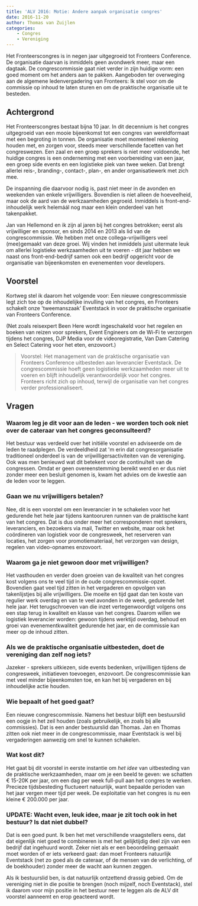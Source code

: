 ```yaml
---
title: 'ALV 2016: Motie: Andere aanpak organisatie congres'
date: 2016-11-20
author: Thomas van Zuijlen
categories:
    - Congres
    - Vereniging
---
```


Het Fronteerscongres is in negen jaar uitgegroeid tot Fronteers Conference. De organisatie daarvan is inmiddels geen avondwerk meer, maar een dagtaak. De congrescommissie gaat niet verder in zijn huidige vorm: een goed moment om het anders aan te pakken. Aangeboden ter overweging aan de algemene ledenvergadering van Fronteers: Ik stel voor om de commissie op inhoud te laten sturen en om de praktische organisatie uit te besteden.

## Achtergrond

Het Fronteerscongres bestaat bijna 10 jaar. In dit decennium is het congres uitgegroeid van een mooie bijeenkomst tot een congres van wereldformaat met een begroting in tonnen. De organisatie moet momenteel rekening houden met, en zorgen voor, steeds meer verschillende facetten van het congreswezen. Een zaal en een groep sprekers is niet meer voldoende, het huidige congres is een onderneming met een voorbereiding van een jaar, een groep side events en een logistieke piek van twee weken. Dat brengt allerlei reis-, branding-, contact-, plan-, en ander organisatiewerk met zich mee.

De inspanning die daarvoor nodig is, past niet meer in de avonden en weekenden van enkele vrijwilligers. Bovendien is niet alleen de hoeveelheid, maar ook de aard van de werkzaamheden gegroeid. Inmiddels is front-end-inhoudelijk werk helemáál nog maar een klein onderdeel van het takenpakket.

Jan van Hellemond en ik zijn al jaren bij het congres betrokken; eerst als vrijwilliger en sponsor, en sinds 2014 en 2013 als lid van de congrescommissie. We hebben met onze collega-vrijwilligers veel (mee)gemaakt van deze groei. Wij vinden het inmiddels juist uitermate leuk om allerlei logistieke werkzaamheden uit te voeren - dit jaar hebben we naast ons front-end-bedrijf samen ook een bedrijf opgericht voor de organisatie van bijeenkomsten en evenementen voor developers.

## Voorstel

Kortweg stel ik daarom het volgende voor: Een nieuwe congrescommissie legt zich toe op de inhoudelijke invulling van het congres, en Fronteers schakelt onze 'tweemanszaak' Eventstack in voor de praktische organisatie van Fronteers Conference.

(Net zoals reisexpert Been Here wordt ingeschakeld voor het regelen en boeken van reizen voor sprekers, Event Engineers om de Wi-Fi te verzorgen tijdens het congres, DJP Media voor de videoregistratie, Van Dam Catering en Select Catering voor het eten, enzovoort.)

> Voorstel: Het management van de praktische organisatie van Fronteers Conference uitbesteden aan leverancier Eventstack. De congrescommissie hoeft geen logistieke werkzaamheden meer uit te voeren en blijft inhoudelijk verantwoordelijk voor het congres. Fronteers richt zich op inhoud, terwijl de organisatie van het congres verder professionaliseert.

## Vragen

### Waarom leg je dit voor aan de leden - we worden toch ook niet over de cateraar van het congres geconsulteerd?

Het bestuur was verdeeld over het initiële voorstel en adviseerde om de leden te raadplegen. De verdeeldheid zat 'm erin dat congresorganisatie traditioneel onderdeel is van de vrijwilligersactiviteiten van de vereniging. Ook was men benieuwd wat dit betekent voor de continuïteit van de congressen. Omdat er geen overeenstemming bereikt werd en er dus niet zonder meer een besluit genomen is, kwam het advies om de kwestie aan de leden voor te leggen.

### Gaan we nu vrijwilligers betalen?

Nee, dit is een voorstel om een leverancier in te schakelen voor het gedurende het hele jaar tijdens kantooruren runnen van de praktische kant van het congres. Dat is dus onder meer het corresponderen met sprekers, leveranciers, en bezoekers via mail, Twitter en website, maar ook het coördineren van logistiek voor de congresweek, het reserveren van locaties, het zorgen voor promotiemateriaal, het verzorgen van design, regelen van video-opnames enzovoort.

### Waarom ga je niet gewoon door met vrijwilligen?

Het vasthouden en verder doen groeien van de kwaliteit van het congres kost volgens ons te veel tijd in de oude congrescommissie-opzet. Bovendien gaat veel tijd zitten in het vergaderen en opvolgen van takenlijstjes bij alle vrijwilligers. Die moeite en tijd gaat dan ten koste van regulier werk overdag en van te veel avonden in de week, gedurende het hele jaar. Het terugschroeven van die inzet vertegenwoordigt volgens ons een stap terug in kwaliteit en klasse van het congres. Daarom willen we logistiek leverancier worden: gewoon tijdens werktijd overdag, behoud en groei van evenementkwaliteit gedurende het jaar, en de commissie kan meer op de inhoud zitten.

### Als we de praktische organisatie uitbesteden, doet de vereniging dan zelf nog iets?

Jazeker - sprekers uitkiezen, side events bedenken, vrijwilligen tijdens de congresweek, initiatieven toevoegen, enzovoort. De congrescommissie kan met veel minder bijeenkomsten toe, en kan het bij vergaderen en bij inhoudelijke actie houden.

### Wie bepaalt of het goed gaat?

Een nieuwe congrescommissie. Namens het bestuur blijft een bestuurslid een oogje in het zeil houden (zoals gebruikelijk, en zoals bij alle commissies). Dat is een ander bestuurslid dan Thomas. Jan en Thomas zitten ook niet meer in de congrescommissie, maar Eventstack is wel bij vergaderingen aanwezig om snel te kunnen schakelen.

### Wat kost dit?

Het gaat bij dit voorstel in eerste instantie om _het idee_ van uitbesteding van de praktische werkzaamheden, maar om je een beeld te geven: we schatten € 15-20K per jaar, om een dag per week full-pull aan het congres te werken. Precieze tijdsbesteding fluctueert natuurlijk, want bepaalde perioden van het jaar vergen meer tijd per week. De exploitatie van het congres is nu een kleine € 200.000 per jaar.

### UPDATE: Wacht even, leuk idee, maar je zit toch ook in het bestuur? Is dat niet dubbel?

Dat is een goed punt. Ik ben het met verschillende vraagstellers eens, dat dat eigenlijk niet goed te combineren is met het gelijktijdig deel zijn van een bedrijf dat ingehuurd wordt. Zeker niet als er een beoordeling gemaakt moet worden of er iets verkeerd gaat: dan moet Fronteers natuurlijk Eventstack (net zo goed als de cateraar, of de mensen van de verlichting, of de boekhouder) zonder meer de wacht aan kunnen zeggen.

Als ik bestuurslid ben, is dat natuurlijk ontzettend drassig gebied. Om de vereniging niet in die positie te brengen (noch mijzelf, noch Eventstack), stel ik daarom voor mijn positie in het bestuur neer te leggen als de ALV dit voorstel aanneemt en erop geacteerd wordt.
